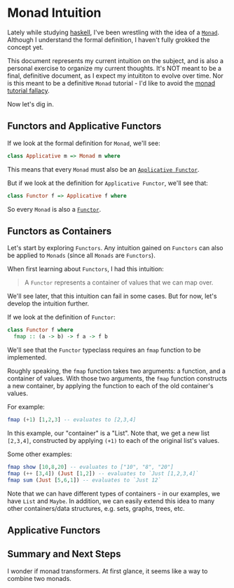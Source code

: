 # Monad Intuition

Lately while studying [haskell](https://www.haskell.org/), I've been wrestling with the idea of a
[`Monad`](https://hackage.haskell.org/package/base-4.18.0.0/docs/Control-Monad.html#t:Monad).
Although I understand the formal definition, I haven't fully grokked the concept yet.

This document represents my current intuition on the subject, and is also a personal exercise to organize my current
thoughts. It's NOT meant to be a final, definitive document, as I expect my intuititon to evolve over time. Nor is this
meant to be a definitive `Monad` tutorial - I'd like to avoid the
[monad tutorial fallacy](https://byorgey.wordpress.com/2009/01/12/abstraction-intuition-and-the-monad-tutorial-fallacy/).

Now let's dig in.

## Functors and Applicative Functors

If we look at the formal definition for `Monad`, we'll see:
```haskell
class Applicative m => Monad m where
```

This means that every `Monad` must also be an
[`Applicative Functor`](https://hackage.haskell.org/package/base-4.18.0.0/docs/Control-Applicative.html#t:Applicative).

But if we look at the definition for `Applicative Functor`, we'll see that:
```haskell
class Functor f => Applicative f where
```

So every `Monad` is also a [`Functor`](https://hackage.haskell.org/package/base-4.18.0.0/docs/Data-Functor.html#t:Functor).

## Functors as Containers

Let's start by exploring `Functors`. Any intuition gained on `Functors` can also be applied to `Monads`
(since all `Monads` are `Functors`).

When first learning about `Functors`, I had this intuition:

> A `Functor` represents a container of values that we can map over.

We'll see later, that this intuition can fail in some cases. But for now, let's develop the intuition further.

If we look at the definition of `Functor`:
```haskell
class Functor f where
  fmap :: (a -> b) -> f a -> f b
```

We'll see that the `Functor` typeclass requires an `fmap` function to be implemented.

Roughly speaking, the `fmap` function takes two arguments: a function, and a container of values. With those two arguments,
the `fmap` function constructs a new container, by applying the function to each of the old container's values.

For example:
```haskell
fmap (+1) [1,2,3] -- evaluates to [2,3,4]
```

In this example, our "container" is a "List". Note that, we get a new list `[2,3,4]`, constructed by applying `(+1)`
to each of the original list's values.

Some other examples:
```haskell
fmap show [10,8,20] -- evaluates to ["10", "8", "20"]
fmap (++ [3,4]) (Just [1,2]) -- evaluates to `Just [1,2,3,4]`
fmap sum (Just [5,6,1]) -- evaluates to `Just 12`
```

Note that we can have different types of containers - in our examples, we have `List` and `Maybe`. In addition, we can
easily extend this idea to many other containers/data structures, e.g. sets, graphs, trees, etc.

## Applicative Functors

## Summary and Next Steps
I wonder if monad transformers. At first glance, it seems like a way to combine two monads.

